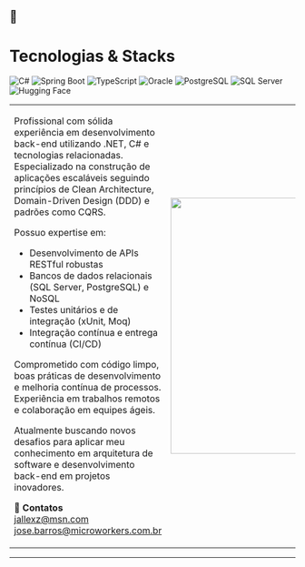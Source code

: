 ## 🚀 <H1>Tecnologias & Stacks</H1>

![C#](https://img.shields.io/badge/C%23-239120?style=for-the-badge&logo=csharp&logoColor=white)
![Spring Boot](https://img.shields.io/badge/Spring%20Boot-6DB33F?style=for-the-badge&logo=spring-boot&logoColor=white)
![TypeScript](https://img.shields.io/badge/TypeScript-3178C6?style=for-the-badge&logo=typescript&logoColor=white)
![Oracle](https://img.shields.io/badge/Oracle-F80000?style=for-the-badge&logo=oracle&logoColor=white)
![PostgreSQL](https://img.shields.io/badge/PostgreSQL-336791?style=for-the-badge&logo=postgresql&logoColor=white)
![SQL Server](https://img.shields.io/badge/SQL%20Server-CC2927?style=for-the-badge&logo=microsoft-sql-server&logoColor=white)
![Hugging Face](https://img.shields.io/badge/HuggingFace-FCC624?style=for-the-badge&logo=huggingface&logoColor=black)
<table>
  <tr>
    <td>

Profissional com sólida experiência em desenvolvimento back-end utilizando .NET, C# e tecnologias relacionadas. Especializado na construção de aplicações escaláveis seguindo princípios de Clean Architecture, Domain-Driven Design (DDD) e padrões como CQRS.

Possuo expertise em:
- Desenvolvimento de APIs RESTful robustas  
- Bancos de dados relacionais (SQL Server, PostgreSQL) e NoSQL  
- Testes unitários e de integração (xUnit, Moq)  
- Integração contínua e entrega contínua (CI/CD)  

Comprometido com código limpo, boas práticas de desenvolvimento e melhoria contínua de processos. Experiência em trabalhos remotos e colaboração em equipes ágeis.

Atualmente buscando novos desafios para aplicar meu conhecimento em arquitetura de software e desenvolvimento back-end em projetos inovadores.

📧 **Contatos**  
jallexz@msn.com  
jose.barros@microworkers.com.br

  </td>
  <td>
    <img src="https://via.placeholder.com/450" width="450"/>
  </td>
  </tr>
</table>

---


